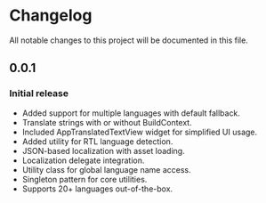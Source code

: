# Changelog

All notable changes to this project will be documented in this file.


## 0.0.1
### Initial release
- Added support for multiple languages with default fallback.
- Translate strings with or without BuildContext.
- Included AppTranslatedTextView widget for simplified UI usage.
- Added utility for RTL language detection.
- JSON-based localization with asset loading.
- Localization delegate integration.
- Utility class for global language name access.
- Singleton pattern for core utilities.
- Supports 20+ languages out-of-the-box.

